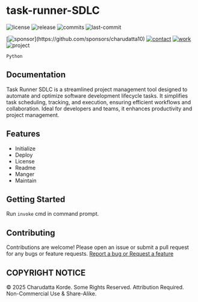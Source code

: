# task-runner-SDLC

<!-- Badges: Project Status GitHub -->
![license](https://flat.badgen.net/static/license/GPL-3.0/blue)
![release](https://flat.badgen.net/github/release/charudatta10/task-runner-SDLC)
![commits](https://flat.badgen.net/github/commits/charudatta10/task-runner-SDLC)
![last-commit](https://flat.badgen.net/github/last-commit/charudatta10/task-runner-SDLC)

[![sponsor](https://flat.badgen.net//static/sponsor/%E2%9D%A4?)](https://github.com/sponsors/charudatta10)
[![contact](https://flat.badgen.net//static/contact/%E2%98%8E)](https://charudatta10.github.io/LinkNet/)
[![work](https://flat.badgen.net//static/portfolio/%F0%9F%96%BF)](https://charudatta10.github.io/myblog/)
![project](https://flat.badgen.net///static/project/task-runner-SDLC)

<!-- Badges: Tools used -->
`Python`

## Documentation

 Task Runner SDLC is a streamlined project management tool designed to automate and optimize software development lifecycle tasks. It simplifies task scheduling, tracking, and execution, ensuring efficient workflows and collaboration. Ideal for developers and teams, it enhances productivity and project management.  

## Features

- Initialize
- Deploy
- License
- Readme
- Manger
- Maintain

## Getting Started

Run `invoke` cmd in command prompt.

## Contributing

Contributions are welcome! Please open an issue or submit a pull request for any bugs or feature requests. [Report a bug or Request a feature](https://github.com/charudatta10/{title}/issues)

## COPYRIGHT NOTICE

© 2025 Charudatta Korde. Some Rights Reserved. Attribution Required. Non-Commercial Use & Share-Alike.

<!-- Acknowledgment, References, Misc -->
